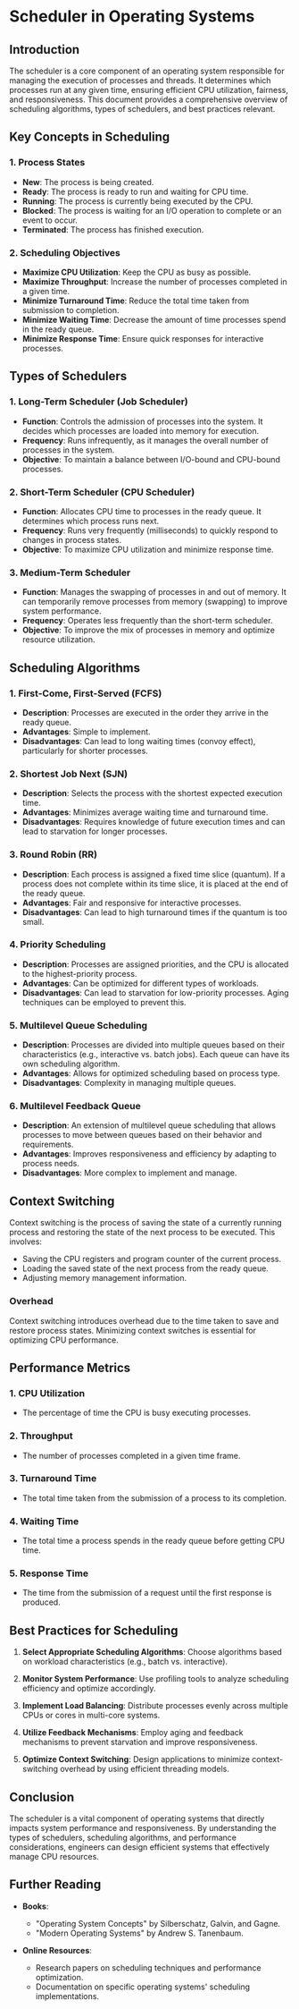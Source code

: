 # Scheduler in Operating Systems

## Introduction

The scheduler is a core component of an operating system responsible for managing the execution of processes and threads. It determines which processes run at any given time, ensuring efficient CPU utilization, fairness, and responsiveness. This document provides a comprehensive overview of scheduling algorithms, types of schedulers, and best practices relevant.

## Key Concepts in Scheduling

### 1. Process States

- **New**: The process is being created.
- **Ready**: The process is ready to run and waiting for CPU time.
- **Running**: The process is currently being executed by the CPU.
- **Blocked**: The process is waiting for an I/O operation to complete or an event to occur.
- **Terminated**: The process has finished execution.

### 2. Scheduling Objectives

- **Maximize CPU Utilization**: Keep the CPU as busy as possible.
- **Maximize Throughput**: Increase the number of processes completed in a given time.
- **Minimize Turnaround Time**: Reduce the total time taken from submission to completion.
- **Minimize Waiting Time**: Decrease the amount of time processes spend in the ready queue.
- **Minimize Response Time**: Ensure quick responses for interactive processes.

## Types of Schedulers

### 1. Long-Term Scheduler (Job Scheduler)

- **Function**: Controls the admission of processes into the system. It decides which processes are loaded into memory for execution.
- **Frequency**: Runs infrequently, as it manages the overall number of processes in the system.
- **Objective**: To maintain a balance between I/O-bound and CPU-bound processes.

### 2. Short-Term Scheduler (CPU Scheduler)

- **Function**: Allocates CPU time to processes in the ready queue. It determines which process runs next.
- **Frequency**: Runs very frequently (milliseconds) to quickly respond to changes in process states.
- **Objective**: To maximize CPU utilization and minimize response time.

### 3. Medium-Term Scheduler

- **Function**: Manages the swapping of processes in and out of memory. It can temporarily remove processes from memory (swapping) to improve system performance.
- **Frequency**: Operates less frequently than the short-term scheduler.
- **Objective**: To improve the mix of processes in memory and optimize resource utilization.

## Scheduling Algorithms

### 1. First-Come, First-Served (FCFS)

- **Description**: Processes are executed in the order they arrive in the ready queue.
- **Advantages**: Simple to implement.
- **Disadvantages**: Can lead to long waiting times (convoy effect), particularly for shorter processes.

### 2. Shortest Job Next (SJN)

- **Description**: Selects the process with the shortest expected execution time.
- **Advantages**: Minimizes average waiting time and turnaround time.
- **Disadvantages**: Requires knowledge of future execution times and can lead to starvation for longer processes.

### 3. Round Robin (RR)

- **Description**: Each process is assigned a fixed time slice (quantum). If a process does not complete within its time slice, it is placed at the end of the ready queue.
- **Advantages**: Fair and responsive for interactive processes.
- **Disadvantages**: Can lead to high turnaround times if the quantum is too small.

### 4. Priority Scheduling

- **Description**: Processes are assigned priorities, and the CPU is allocated to the highest-priority process.
- **Advantages**: Can be optimized for different types of workloads.
- **Disadvantages**: Can lead to starvation for low-priority processes. Aging techniques can be employed to prevent this.

### 5. Multilevel Queue Scheduling

- **Description**: Processes are divided into multiple queues based on their characteristics (e.g., interactive vs. batch jobs). Each queue can have its own scheduling algorithm.
- **Advantages**: Allows for optimized scheduling based on process type.
- **Disadvantages**: Complexity in managing multiple queues.

### 6. Multilevel Feedback Queue

- **Description**: An extension of multilevel queue scheduling that allows processes to move between queues based on their behavior and requirements.
- **Advantages**: Improves responsiveness and efficiency by adapting to process needs.
- **Disadvantages**: More complex to implement and manage.

## Context Switching

Context switching is the process of saving the state of a currently running process and restoring the state of the next process to be executed. This involves:

- Saving the CPU registers and program counter of the current process.
- Loading the saved state of the next process from the ready queue.
- Adjusting memory management information.

### Overhead

Context switching introduces overhead due to the time taken to save and restore process states. Minimizing context switches is essential for optimizing CPU performance.

## Performance Metrics

### 1. CPU Utilization

- The percentage of time the CPU is busy executing processes.

### 2. Throughput

- The number of processes completed in a given time frame.

### 3. Turnaround Time

- The total time taken from the submission of a process to its completion.

### 4. Waiting Time

- The total time a process spends in the ready queue before getting CPU time.

### 5. Response Time

- The time from the submission of a request until the first response is produced.

## Best Practices for Scheduling

1. **Select Appropriate Scheduling Algorithms**: Choose algorithms based on workload characteristics (e.g., batch vs. interactive).

2. **Monitor System Performance**: Use profiling tools to analyze scheduling efficiency and optimize accordingly.

3. **Implement Load Balancing**: Distribute processes evenly across multiple CPUs or cores in multi-core systems.

4. **Utilize Feedback Mechanisms**: Employ aging and feedback mechanisms to prevent starvation and improve responsiveness.

5. **Optimize Context Switching**: Design applications to minimize context-switching overhead by using efficient threading models.

## Conclusion

The scheduler is a vital component of operating systems that directly impacts system performance and responsiveness. By understanding the types of schedulers, scheduling algorithms, and performance considerations, engineers can design efficient systems that effectively manage CPU resources.

## Further Reading

- **Books**:
  - "Operating System Concepts" by Silberschatz, Galvin, and Gagne.
  - "Modern Operating Systems" by Andrew S. Tanenbaum.

- **Online Resources**:
  - Research papers on scheduling techniques and performance optimization.
  - Documentation on specific operating systems' scheduling implementations.